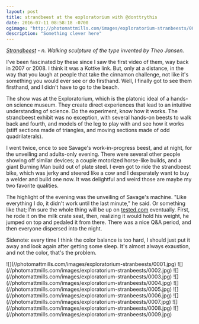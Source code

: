 ```yaml
---
layout: post
title: strandbeest at the exploratorium with @donttrythis
date: 2016-07-11 08:58:18 -0700
ogimage: "http://photomattmills.com/images/exploratorium-stranbeests/0001.jpg"
description: "Something clever here"
---
```


_[Strandbeest](http://www.strandbeest.com/) - n. Walking sculpture of the type invented by Theo Jansen._

I've been fascinated by these since I saw the first video of them, way back in 2007 or 2008. I think it was a Kottke link. But, only at a distance, in the way that you laugh at people that take the cinnamon challenge, not like it's something you would ever see or do firsthand. Well, I finally got to see them firsthand, and I didn't have to go to the beach.

The show was at the Exploratorium, which is the platonic ideal of a hands-on science museum. They create direct experiences that lead to an intuitive understanding of science. Do the experiment, know how it works. The strandbeest exhibit was no exception, with several hands-on beests to walk back and fourth, and models of the leg to play with and see how it works (stiff sections made of triangles, and moving sections made of odd quadrilaterals).   

I went twice, once to see Savage's work-in-progress beest, and at night, for the unveiling and adults-only evening. There were several other people showing off similar devices; a couple motorized horse-like builds, and a giant Burning Man build out of plate steel. I even got to ride the strandbeest bike, which was jerky and steered like a cow and I desperately want to buy a welder and build one now. It was delightful and weird those are maybe my two favorite qualities.

The highlight of the evening was the unveiling of Savage's machine. "Like everything I do, it didn't work until the last minute," he said. Or something like that; I'm sure the whole thing will be up on [tested.com](http://tested.com) eventually. First, he rode it on the milk crate seat, then, realizing it would hold his weight, he jumped on top and pedaled it from there. There was a nice Q&A period, and then everyone dispersed into the night.

Sidenote: every time I think the color balance is too hard, I should just put it away and look again after getting some sleep. It's almost always exaustion, and not the color, that's the problem.

<span style="display:block;" class="center">
  ![](//photomattmills.com/images/exploratorium-stranbeests/0001.jpg)
![](//photomattmills.com/images/exploratorium-stranbeests/0002.jpg)
![](//photomattmills.com/images/exploratorium-stranbeests/0003.jpg)
![](//photomattmills.com/images/exploratorium-stranbeests/0004.jpg)
![](//photomattmills.com/images/exploratorium-stranbeests/0005.jpg)
![](//photomattmills.com/images/exploratorium-stranbeests/0006.jpg)
![](//photomattmills.com/images/exploratorium-stranbeests/0007.jpg)
![](//photomattmills.com/images/exploratorium-stranbeests/0008.jpg)
![](//photomattmills.com/images/exploratorium-stranbeests/0009.jpg)
</span>
